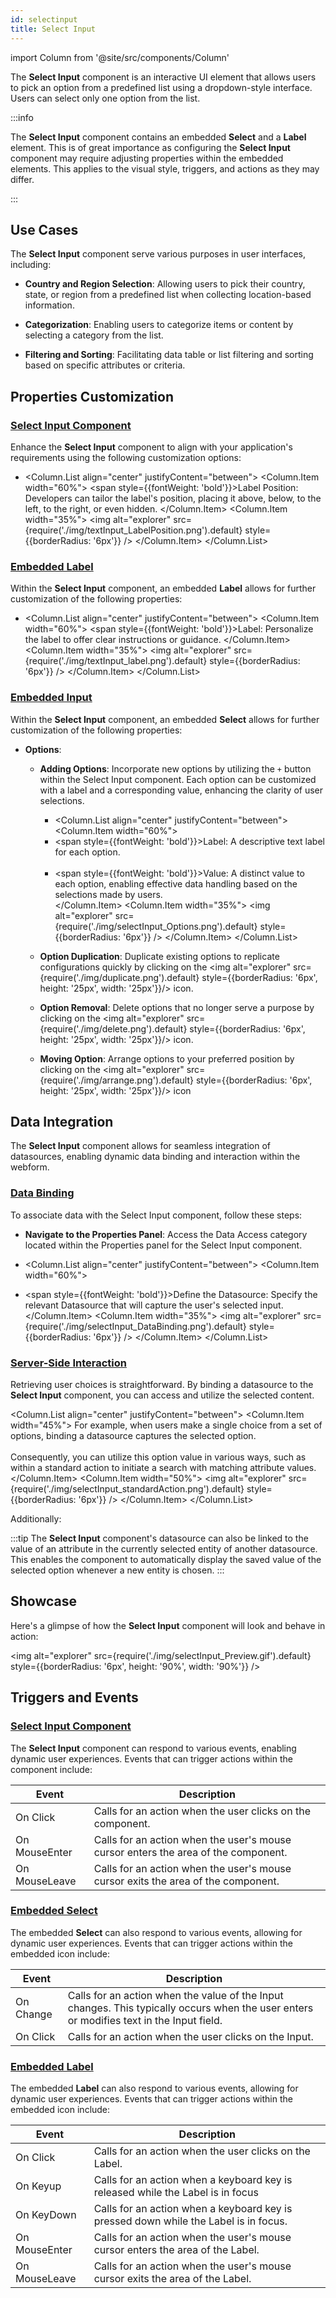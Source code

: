 ```yaml
---
id: selectinput
title: Select Input
---
```

import Column from '@site/src/components/Column'

The **Select Input** component is an interactive UI element that allows users to pick an option from a predefined list using a dropdown-style interface. Users can select only one option from the list.

:::info 

The **Select Input** component contains an embedded **Select** and a **Label** element. This is of great importance as configuring the **Select Input** component may require adjusting properties within the embedded elements. This applies to the visual style, triggers, and actions as they may differ.

:::

## Use Cases

The **Select Input** component serve various purposes in user interfaces, including:

- **Country and Region Selection**: Allowing users to pick their country, state, or region from a predefined list when collecting location-based information.

- **Categorization**: Enabling users to categorize items or content by selecting a category from the list.

- **Filtering and Sorting**: Facilitating data table or list filtering and sorting based on specific attributes or criteria.


## Properties Customization

### <u>Select Input Component</u>

Enhance the **Select Input** component to align with your application's requirements using the following customization options:

- <Column.List align="center" justifyContent="between">
	<Column.Item width="60%">
        <span style={{fontWeight: 'bold'}}>Label Position</span>: Developers can tailor the label's position, placing it above, below, to the left, to the right, or even hidden.
	</Column.Item>
	<Column.Item width="35%">
        <img alt="explorer" src={require('./img/textInput_LabelPosition.png').default} style={{borderRadius: '6px'}} />
	</Column.Item>
</Column.List>

### <u>Embedded Label</u>

Within the **Select Input** component, an embedded **Label** allows for further customization of the following properties:

- <Column.List align="center" justifyContent="between">
	<Column.Item width="60%">
        <span style={{fontWeight: 'bold'}}>Label</span>: Personalize the label to offer clear instructions or guidance.
	</Column.Item>
	<Column.Item width="35%">
        <img alt="explorer" src={require('./img/textInput_label.png').default} style={{borderRadius: '6px'}} />
	</Column.Item>
</Column.List>

### <u>Embedded Input</u>

Within the **Select Input** component, an embedded **Select** allows for further customization of the following properties:

- **Options**: 
    - **Adding Options**: Incorporate new options by utilizing the `+` button within the Select Input component. Each option can be customized with a label and a corresponding value, enhancing the clarity of user selections.
        - <Column.List align="center" justifyContent="between">
            <Column.Item width="60%">
                <li> <span style={{fontWeight: 'bold'}}>Label</span>: A descriptive text label for each option.</li> <br/>
                <li> <span style={{fontWeight: 'bold'}}>Value</span>: A distinct value to each option, enabling effective data handling based on the selections made by users.</li>
            </Column.Item>
            <Column.Item width="35%">
                <img alt="explorer" src={require('./img/selectInput_Options.png').default} style={{borderRadius: '6px'}} />
            </Column.Item>
        </Column.List>

    - **Option Duplication**: Duplicate existing options to replicate configurations quickly by clicking on the <img alt="explorer" src={require('./img/duplicate.png').default} style={{borderRadius: '6px', height: '25px', width: '25px'}}/> icon.

    - **Option Removal**: Delete options that no longer serve a purpose by clicking on the <img alt="explorer" src={require('./img/delete.png').default} style={{borderRadius: '6px', height: '25px', width: '25px'}}/> icon.

    - **Moving Option**: Arrange options to your preferred position by clicking on the <img alt="explorer" src={require('./img/arrange.png').default} style={{borderRadius: '6px', height: '25px', width: '25px'}}/> icon


## Data Integration

The **Select Input** component allows for seamless integration of datasources, enabling dynamic data binding and interaction within the webform.

### <u>Data Binding</u>
To associate data with the Select Input component, follow these steps:

- **Navigate to the Properties Panel**: Access the Data Access category located within the Properties panel for the Select Input component.

- <Column.List align="center" justifyContent="between">
	<Column.Item width="60%">
        <li><span style={{fontWeight: 'bold'}}>Define the Datasource</span>: Specify the relevant Datasource that will capture the user's selected input.</li>
	</Column.Item>
	<Column.Item width="35%">
        <img alt="explorer" src={require('./img/selectInput_DataBinding.png').default} style={{borderRadius: '6px'}} />
	</Column.Item>
</Column.List>

### <u>Server-Side Interaction</u>

Retrieving user choices is straightforward. By binding a datasource to the **Select Input** component, you can access and utilize the selected content.

<Column.List align="center" justifyContent="between">
	<Column.Item width="45%">
        For example, when users make a single choice from a set of options, binding a datasource captures the selected option. <br/> <br/>
        Consequently, you can utilize this option value in various ways, such as within a standard action to initiate a search with matching attribute values.
	</Column.Item>
	<Column.Item width="50%">
        <img alt="explorer" src={require('./img/selectInput_standardAction.png').default} style={{borderRadius: '6px'}} />
	</Column.Item>
</Column.List>


Additionally: 

:::tip 
The **Select Input** component's datasource can also be linked to the value of an attribute in the currently selected entity of another datasource. This enables the component to automatically display the saved value of the selected option whenever a new entity is chosen.
:::


## Showcase

Here's a glimpse of how the **Select Input** component will look and behave in action:

<img alt="explorer" src={require('./img/selectInput_Preview.gif').default} style={{borderRadius: '6px', height: '90%', width: '90%'}} />



## Triggers and Events

### <u>Select Input Component</u>

The **Select Input** component can respond to various events, enabling dynamic user experiences. Events that can trigger actions within the component include:

|Event|Description|
|---|---|
|On Click| Calls for an action when the user clicks on the component. |
|On MouseEnter| Calls for an action when the user's mouse cursor enters the area of the component.|
|On MouseLeave| Calls for an action when the user's mouse cursor exits the area of the component.|

### <u>Embedded Select</u>

The embedded **Select** can also respond to various events, allowing for dynamic user experiences. Events that can trigger actions within the embedded icon include:

|Event|Description|
|---|---|
|On Change| Calls for an action when the value of the Input changes. This typically occurs when the user enters or modifies text in the Input field. |
|On Click| Calls for an action when the user clicks on the Input. |

### <u>Embedded Label</u>

The embedded **Label** can also respond to various events, allowing for dynamic user experiences. Events that can trigger actions within the embedded icon include:

|Event|Description|
|---|---|
|On Click| Calls for an action when the user clicks on the Label. |
|On Keyup| Calls for an action when a keyboard key is released while the Label is in focus|
|On KeyDown| Calls for an action when a keyboard key is pressed down while the Label is in focus. |
|On MouseEnter| Calls for an action when the user's mouse cursor enters the area of the Label.|
|On MouseLeave| Calls for an action when the user's mouse cursor exits the area of the Label.|


